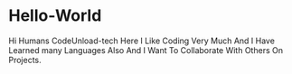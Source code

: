 # Hello-World

Hi Humans
CodeUnload-tech Here I Like Coding Very Much And I Have Learned many Languages Also And I Want To Collaborate With Others On Projects.
